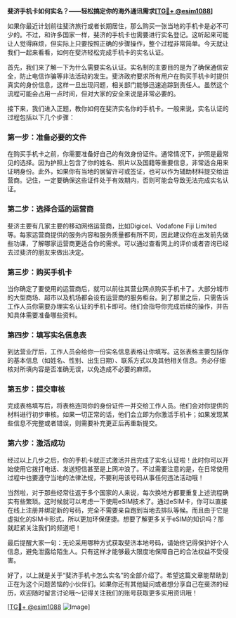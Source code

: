 **斐济手机卡如何实名？——轻松搞定你的海外通讯需求[[TG💪+ @esim1088](https://t.me/s/esim1088)]**

如果你最近计划前往斐济旅行或者长期居住，那么购买一张当地的手机卡是必不可少的。不过，和许多国家一样，斐济的手机卡也需要进行实名登记。这听起来可能让人觉得麻烦，但实际上只要按照正确的步骤操作，整个过程非常简单。今天就让我们一起来看看，如何在斐济轻松完成手机卡的实名认证。

首先，我们来了解一下为什么需要实名认证。实名制的主要目的是为了确保通信安全，防止电信诈骗等非法活动的发生。斐济政府要求所有用户在购买手机卡时提供真实的身份信息，这样一旦出现问题，相关部门能够迅速追踪到责任人。虽然这个流程可能会占用一点时间，但对大家的安全来说是非常必要的。

接下来，我们进入正题，教你如何在斐济实名你的手机卡。一般来说，实名认证的过程包括以下几个步骤：

### 第一步：准备必要的文件

在购买手机卡之前，你需要准备好自己的有效身份证件。通常情况下，护照是最常见的选择。因为护照上包含了你的姓名、照片以及国籍等重要信息，非常适合用来证明身份。此外，如果你有当地的居留许可或签证，也可以作为辅助材料提交给运营商。记住，一定要确保这些证件处于有效期内，否则可能会导致无法完成实名认证。

### 第二步：选择合适的运营商

斐济主要有几家主要的移动网络运营商，比如Digicel、Vodafone Fiji Limited等。每家运营商提供的服务内容和服务质量都有所不同，因此建议你在出发前先做些功课，了解哪家运营商更适合你的需求。可以通过查看网上的评价或者咨询已经去过斐济的朋友来做出决定。

### 第三步：购买手机卡

当你确定了要使用的运营商后，就可以前往其营业网点购买手机卡了。大部分城市的大型商场、超市以及机场都会设有运营商的服务柜台。到了那里之后，只需告诉工作人员你需要办理实名认证的手机卡即可。他们会指导你完成后续的操作，并告知具体需要准备哪些资料。

### 第四步：填写实名信息表

到达营业厅后，工作人员会给你一份实名信息表格让你填写。这张表格主要包括你的基本信息（如姓名、性别、出生日期）、联系方式以及其他相关信息。务必仔细核对所填内容是否准确无误，以免造成不必要的麻烦。

### 第五步：提交审核

完成表格填写后，将表格连同你的身份证件一并交给工作人员。他们会对你提供的材料进行初步审核。如果一切正常的话，他们会立即为你激活手机卡；如果发现某些信息不完整或者错误，则需要补充更正后再重新提交。

### 第六步：激活成功

经过以上几步之后，你的手机卡就正式激活并且完成了实名认证啦！此时你可以开始使用它拨打电话、发送短信甚至是上网冲浪了。不过需要注意的是，在日常使用过程中也要遵守当地的法律法规，不要利用该号码从事任何违法活动哦！

当然啦，对于那些经常往返于多个国家的人来说，每次换地方都要重复上述流程确实有些繁琐。这时候就可以考虑一下使用eSIM技术了。通过eSIM卡，你可以直接在线上注册并绑定新的号码，完全不需要亲自跑到当地去排队等候。而且由于它是虚拟化的SIM卡形式，所以更加环保便捷。想要了解更多关于eSIM的知识吗？那就赶紧关注我们的频道吧！

最后提醒大家一句：无论采用哪种方式获取斐济本地号码，请始终记得保护好个人信息，避免泄露给陌生人。只有这样才能够最大限度地保障自己的合法权益不受侵害。

好了，以上就是关于“斐济手机卡怎么实名”的全部介绍了。希望这篇文章能帮助到正在为这个问题苦恼的小伙伴们。如果你还有其他疑问或者想分享自己在斐济的经历，欢迎随时留言讨论哦～记得关注我们的账号获取更多实用资讯哦！

[[TG💪+ @esim1088](https://t.me/s/esim1088) ![Image](https://i.postimg.cc/4NQfJmqS/Snipaste-2025-05-13-00-14-12.png)]